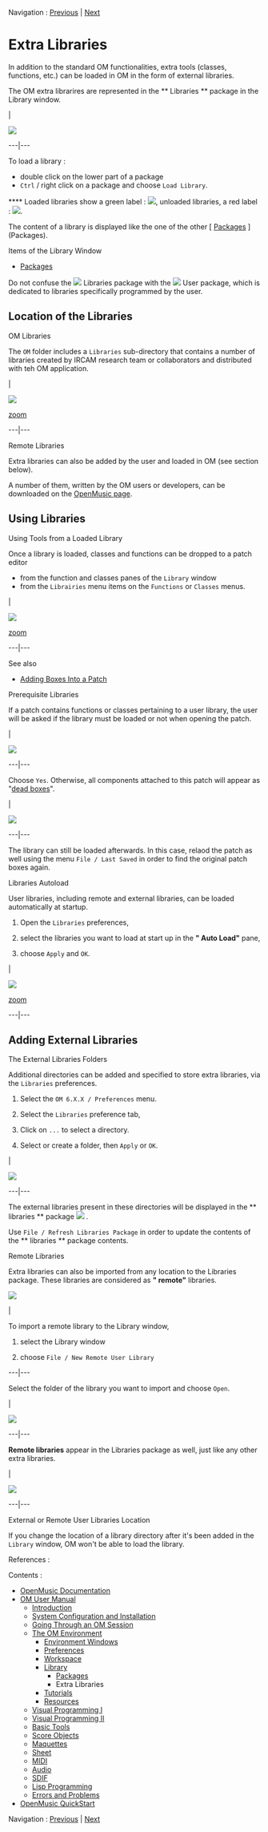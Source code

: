 
Navigation : [Previous](Packages "page précédente\(Packages\)") |
[Next](Tutorials "Next\(Tutorials\)")

# Extra Libraries

In addition to the standard OM functionalities, extra tools (classes,
functions, etc.) can be loaded in OM in the form of external libraries.

The OM extra librarires are represented in the ** Libraries ** package in the
Library window.

|

![](../res/libraries.png)  
  
---|---  
  
To load a library :

  * double click on the lower part of a package
  * `Ctrl` / right click on a package and choose `Load Library`.

**** Loaded libraries show a green label : ![](../res/grennlab_icon.png),
unloaded libraries, a red label : ![](../res/redlab_icon.png).

The content of a library is displayed like the one of the other [
[Packages](Packages) ](Packages).

Items of the Library Window

  * [Packages](Packages)

Do not confuse the ![](../res/yellow_icon.png) Libraries package with the
![](../res/red_icon.png) User package, which is dedicated to libraries
specifically programmed by the user.

## Location of the Libraries

OM Libraries

The `OM` folder includes a `Libraries` sub-directory that contains a number of
libraries created by IRCAM research team or collaborators and distributed with
teh OM application.

|

![](../res/libfold_scr.png)

[zoom](../res/libfold_scr_1.png "Zoom \(nouvelle fenêtre\)")  
  
---|---  
  
Remote Libraries

Extra libraries can also be added by the user and loaded in OM (see section
below).

A number of them, written by the OM users or developers, can be downloaded on
the [OpenMusic
page](http://recherche.ircam.fr/equipes/repmus/OpenMusic/externals
"http://recherche.ircam.fr/equipes/repmus/OpenMusic/externals \(nouvelle
fenêtre\)").

## Using Libraries

Using Tools from a Loaded Library

Once a library is loaded, classes and functions can be dropped to a patch
editor

  * from the function and classes panes of the `Library` window
  * from the `Librairies` menu items on the `Functions` or `Classes` menus.

|

![](../res/addfromlib_scr.png)

[zoom](../res/addfromlib_scr_1.png "Zoom \(nouvelle fenêtre\)")  
  
---|---  
  
See also

  * [Adding Boxes Into a Patch](AddingBoxes)

Prerequisite Libraries

If a patch contains functions or classes pertaining to a user library, the
user will be asked if the library must be loaded or not when opening the
patch.

|

[![](../res/loadlibdialog_1.png)](../res/loadlibdialog.png "Cliquez pour
agrandir")  
  
---|---  
  
Choose `Yes`. Otherwise, all components attached to this patch will appear as
"[dead boxes](DeadBox)".

|

![](../res/deadboxfromlib.png)  
  
---|---  
  
The library can still be loaded afterwards. In this case, relaod the patch as
well using the menu `File / Last Saved` in order to find the original patch
boxes again.

Libraries Autoload

User libraries, including remote and external libraries, can be loaded
automatically at startup.

  1. Open the `Libraries` preferences,

  2. select the libraries you want to load at start up in the **" Auto Load"** pane,

  3. choose `Apply` and `OK`. 

|

![](../res/libprefs_scr.png)

[zoom](../res/libprefs_scr_1.png "Zoom \(nouvelle fenêtre\)")  
  
---|---  
  
## Adding External Libraries

The External Libraries Folders

Additional directories can be added and specified to store extra libraries,
via the `Libraries` preferences.

  1. Select the `OM 6.X.X / Preferences` menu.

  2. Select the `Libraries` preference tab, 

  3. Click on `...` to select a directory.

  4. Select or create a folder, then `Apply` or `OK`. 

|

![](../res/extfolder-pref.png)  
  
---|---  
  
The external libraries present in these directories will be displayed in the
** libraries ** package ![](../res/yellow_icon.png) .

Use `File / Refresh Libraries Package` in order to update the contents of the
** libraries ** package contents.

Remote Libraries

Extra libraries can also be imported from any location to the Libraries
package. These libraries are considered as  **" remote"** libraries.

![](../res/chooseremote.png)

|

To import a remote library to the Library window,

  1. select the Library window

  2. choose `File / New Remote User Library`

  
  
---|---  
  
Select the folder of the library you want to import and choose `Open`.

|

[![](../res/importremote_1.png)](../res/importremote.png "Cliquez pour
agrandir")  
  
---|---  
  
**Remote libraries** appear in the Libraries package as well, just like any
other extra libraries.

|

[![](../res/remotelib_1.png)](../res/remotelib.png "Cliquez pour agrandir")  
  
---|---  
  
External or Remote User Libraries Location

If you change the location of a library directory after it's been added in the
`Library` window, OM won't be able to load the library.

References :

Contents :

  * [OpenMusic Documentation](OM-Documentation)
  * [OM User Manual](OM-User-Manual)
    * [Introduction](00-Contents)
    * [System Configuration and Installation](Installation)
    * [Going Through an OM Session](Goingthrough)
    * [The OM Environment](Environment)
      * [Environment Windows](MainWindows)
      * [Preferences](Preferences)
      * [Workspace](Workspace)
      * [Library](Library)
        * [Packages](Packages)
        * Extra Libraries
      * [Tutorials](Tutorials)
      * [Resources](resources)
    * [Visual Programming I](BasicVisualProgramming)
    * [Visual Programming II](AdvancedVisualProgramming)
    * [Basic Tools](BasicObjects)
    * [Score Objects](ScoreObjects)
    * [Maquettes](Maquettes)
    * [Sheet](Sheet)
    * [MIDI](MIDI)
    * [Audio](Audio)
    * [SDIF](SDIF)
    * [Lisp Programming](Lisp)
    * [Errors and Problems](errors)
  * [OpenMusic QuickStart](QuickStart-Chapters)

Navigation : [Previous](Packages "page précédente\(Packages\)") |
[Next](Tutorials "Next\(Tutorials\)")

